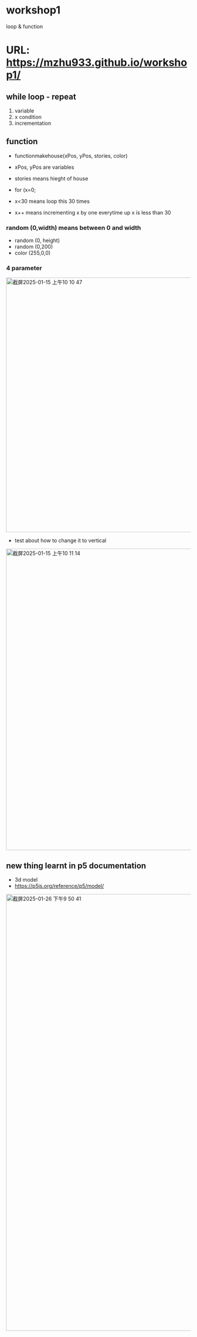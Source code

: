 # workshop1
loop &amp; function
# URL: https://mzhu933.github.io/workshop1/


## while loop - repeat
1. variable
2. x condition
3. incrementation

## function

- functionmakehouse(xPos, yPos, stories, color)
- xPos, yPos are variables
- stories means hieght of house

- for (x=0;
- x<30 means loop this 30 times
- x++ means incrementing x by one everytime up x is less than 30

### random (0,width) means between 0 and width
- random (0, height)
- random (0,200)
- color (255,0,0)
### 4 parameter

<img width="695" alt="截屏2025-01-15 上午10 10 47" src="https://github.com/user-attachments/assets/4100e027-246c-4a8c-9dd7-b791f7b82c36" />

- test about how to change it to vertical
<img width="823" alt="截屏2025-01-15 上午10 11 14" src="https://github.com/user-attachments/assets/0b50ce4d-fa59-4bd2-bcc3-5d2fa8d9221d" />

## new thing learnt in p5 documentation 
- 3d model
- https://p5js.org/reference/p5/model/

<img width="1192" alt="截屏2025-01-26 下午9 50 41" src="https://github.com/user-attachments/assets/481307ba-0982-4455-a0d1-95e8a34c08fe" />




